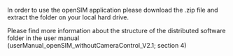 In order to use the openSIM application please download the .zip file and extract the folder on your local hard drive. 


Please find more information about the structure of the distributed software folder in the user manual (userManual_openSIM_withoutCameraControl_V2.1; section 4) 
